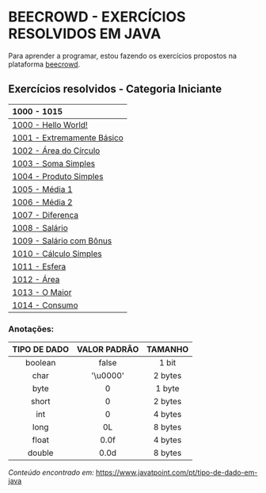 
# BEECROWD - EXERCÍCIOS RESOLVIDOS EM JAVA

Para aprender a programar, estou fazendo os exercícios propostos na plataforma [beecrowd](https://www.beecrowd.com.br/judge/en/login).

## Exercícios resolvidos - Categoria Iniciante
1000 - 1015                                                                                               |
:-------------------------------------------------------------------------------------------------------- |
[1000 - Hello World!](https://github.com/guto-silva/beecrowd-java/blob/master/BeeCrowd1000.java)          |
[1001 - Extremamente Básico](https://github.com/guto-silva/beecrowd-java/blob/master/BeeCrowd1001.java)   |
[1002 - Área do Círculo](https://github.com/guto-silva/beecrowd-java/blob/master/BeeCrowd1002.java)       |
[1003 - Soma Simples](https://github.com/guto-silva/beecrowd-java/blob/master/BeeCrowd1003.java)          |
[1004 - Produto Simples](https://github.com/guto-silva/beecrowd-java/blob/master/BeeCrowd1004.java)       |
[1005 - Média 1](https://github.com/guto-silva/beecrowd-java/blob/master/BeeCrowd1005.java)               |
[1006 - Média 2](https://github.com/guto-silva/beecrowd-java/blob/master/BeeCrowd1006.java)               |
[1007 - Diferença](https://github.com/guto-silva/beecrowd-java/blob/master/BeeCrowd1007.java)             |
[1008 - Salário](https://github.com/guto-silva/beecrowd-java/blob/master/BeeCrowd1008.java)               |
[1009 - Salário com Bônus](https://github.com/guto-silva/beecrowd-java/blob/master/BeeCrowd1009.java)     |
[1010 - Cálculo Simples](https://github.com/guto-silva/beecrowd-java/blob/master/BeeCrowd1010.java)       |
[1011 - Esfera](https://github.com/guto-silva/beecrowd-java/blob/master/BeeCrowd1011.java)                |
[1012 - Área](https://github.com/guto-silva/beecrowd-java/blob/master/BeeCrowd1012.java)                  |
[1013 - O Maior](https://github.com/guto-silva/beecrowd-java/blob/master/BeeCrowd1013.java)               |
[1014 - Consumo](https://github.com/guto-silva/beecrowd-java/blob/master/BeeCrowd1014.java)               |

### Anotações:

TIPO DE DADO | VALOR PADRÃO | TAMANHO 
:-----------:|:------------:|:-------:
boolean      | false        | 1 bit
char         | '\u0000'     | 2 bytes
byte         | 0            | 1 byte
short        | 0            | 2 bytes
int          | 0            | 4 bytes
long         | 0L           | 8 bytes
float        | 0.0f         | 4 bytes
double       | 0.0d         | 8 bytes

*Conteúdo encontrado em:* <https://www.javatpoint.com/pt/tipo-de-dado-em-java> 
